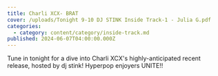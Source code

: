 ```yaml
---
title: Charli XCX- BRAT
cover: /uploads/Tonight 9-10 DJ STINK Inside Track-1 - Julia G.pdf
categories:
  - category: content/category/inside-track.md
published: 2024-06-07T04:00:00.000Z
---
```


Tune in tonight for a dive into Charli XCX's highly-anticipated recent release, hosted by dj stink! Hyperpop enjoyers UNITE!! 
